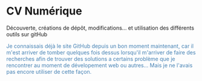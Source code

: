 # CV Numérique
Découverte, créations de dép&ocirc;t, modifications... et utilisation des différents outils sur gitHub
<div style="color: steelblue;">Je connaissais déjà le site GitHub depuis un bon moment maintenant, car il m'est arriver de tomber quelques fois dessus lorsqu'il m'arriver de faire des recherches afin de trouver des solutions a certains problème que je rencontrer au moment de dévelopement web ou autres... Mais je ne l'avais pas encore utiliser de cette façon.
</div>
